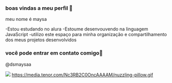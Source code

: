 ### boas vindas a meu perfil 🐶

meu nome é maysa

-Estou estudando no alura
-Estoume desenvouvendo na linguagem JavaScript
-utilizo este espaço para minha organização e compartilhamento dos meus projetos desenvolvidos 

### você pode entrar em contato comigo🍕

@dsmaysaa



![](https://media.tenor.com/Nc3RB2C0OncAAAAM/nuzzling-pillow.gif)
https://media.tenor.com/Nc3RB2C0OncAAAAM/nuzzling-pillow.gif
